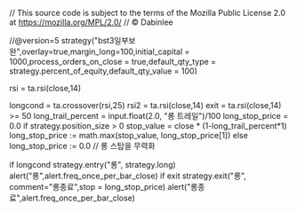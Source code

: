 // This source code is subject to the terms of the Mozilla Public License 2.0 at https://mozilla.org/MPL/2.0/
// © Dabinlee

//@version=5
strategy("bst3일부보완",overlay=true,margin_long=100,initial_capital = 1000,process_orders_on_close = true,default_qty_type = strategy.percent_of_equity,default_qty_value = 100)

rsi = ta.rsi(close,14)

longcond = ta.crossover(rsi,25)
rsi2 = ta.rsi(close,14)
exit = ta.rsi(close,14) >= 50
long_trail_percent = input.float(2.0, "롱 트레일")/100
long_stop_price = 0.0
if strategy.position_size > 0 
    stop_value = close * (1-long_trail_percent*1)
    long_stop_price := math.max(stop_value, long_stop_price[1])
else
    long_stop_price := 0.0 // 롱 스탑을 무력화

if longcond
    strategy.entry("롱", strategy.long)
    alert("롱",alert.freq_once_per_bar_close)
if exit 
    strategy.exit("롱", comment="롱종료",stop = long_stop_price)
    alert("롱종료",alert.freq_once_per_bar_close)

